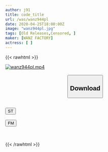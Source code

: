 ```yaml
---
author: j91
title: code_title
url: /was/wanz944pl
date: 2020-04-25T18:00:00Z
image: "wanz944pl.jpg"
tags: [Old Releases,Censored, ]
maker: [WANZ FACTORY]
actress: [ ]
---
```



{{< rawhtml >}}

<div class="video" data-videoid="gPKBwBdJk4Uq8Ao">
    <a href="javascript:;">
        <img src="/was/wanz944pl/wanz944pl.jpg" width="WIDTH" height="HEIGHT" alt="wanz944pl.mp4" loading="lazy">
    </a>
</div>

<script type="text/javascript" src="https://j91.asia/asset/on-demand-st.js"></script>

<br>
  <link rel="stylesheet" href="https://j91.asia/asset/bs5.css">
  
  <center>
  <button class="btn btn-primary" type="button" data-bs-toggle="collapse" data-bs-target=".multi-collapse" aria-expanded="false" aria-controls="multiCollapseExample1 multiCollapseExample2"><h2>Download</h2></button></center>
</p>
<div class="row">
  <div class="col">
    <div class="collapse multi-collapse" id="multiCollapseExample1">
      <div class="card card-body">
	      	      <br>
<div class="buttons">  
<a href="https://streamtape.to/v/gPKBwBdJk4Uq8Ao" target="_blank"><button class="btn-hover color-3"><i class="fa fa-download"></i> ST</button></a></div>
    </div>
  </div>
</div>
  <div class="col">
    <div class="collapse multi-collapse" id="multiCollapseExample2">
      <div class="card card-body">
	      <br>
<div class="buttons">
    <a href="https://filemoon.sx/d/slcjd6y4k3h0" target="_blank"><button class="btn-hover color-8"><i class="fa fa-download"></i> FM</button></a></div>
<br><br>
      </div>
    </div>
  </div>
</div>

{{< /rawhtml >}}